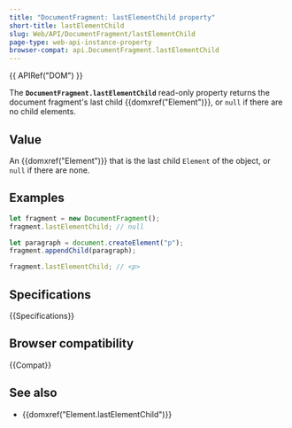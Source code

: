 ```yaml
---
title: "DocumentFragment: lastElementChild property"
short-title: lastElementChild
slug: Web/API/DocumentFragment/lastElementChild
page-type: web-api-instance-property
browser-compat: api.DocumentFragment.lastElementChild
---
```


{{ APIRef("DOM") }}

The **`DocumentFragment.lastElementChild`** read-only property
returns the document fragment's last child {{domxref("Element")}}, or `null` if there
are no child elements.

## Value

An {{domxref("Element")}} that is the last child `Element` of the object, or `null` if there are none.

## Examples

```js
let fragment = new DocumentFragment();
fragment.lastElementChild; // null

let paragraph = document.createElement("p");
fragment.appendChild(paragraph);

fragment.lastElementChild; // <p>
```

## Specifications

{{Specifications}}

## Browser compatibility

{{Compat}}

## See also

- {{domxref("Element.lastElementChild")}}
